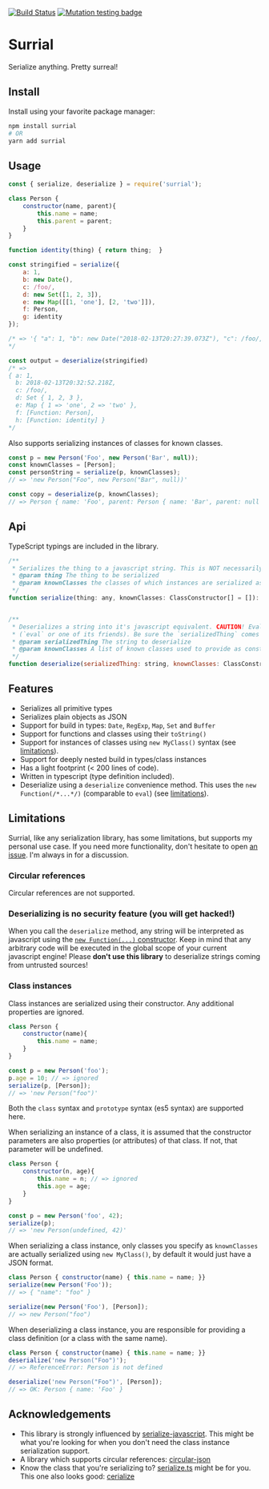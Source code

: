 [![Build Status](https://travis-ci.org/nicojs/node-surrial.svg?branch=master)](https://travis-ci.org/nicojs/node-surrial)
[![Mutation testing badge](https://badge.stryker-mutator.io/github.com/nicojs/node-surrial/master)](https://stryker-mutator.github.io) 

# Surrial 

Serialize anything. Pretty surreal! 

## Install

Install using your favorite package manager:

```bash
npm install surrial
# OR
yarn add surrial
```

## Usage

```javascript
const { serialize, deserialize } = require('surrial');

class Person {
    constructor(name, parent){
        this.name = name;
        this.parent = parent;
    }
}

function identity(thing) { return thing;  }

const stringified = serialize({
    a: 1,
    b: new Date(),
    c: /foo/,
    d: new Set([1, 2, 3]),
    e: new Map([[1, 'one'], [2, 'two']]),
    f: Person,
    g: identity
});

/* => '{ "a": 1, "b": new Date("2018-02-13T20:27:39.073Z"), "c": /foo/, "d": new Set([1, 2, 3]), "e": new Map([[1, "one"], [2, "two"]]), "f": class Person { constructor(name, parent) { this.name = name; this.parent = parent; } }, "g": function identity(thing) { return thing;  } }'      
*/

const output = deserialize(stringified)
/* =>
{ a: 1,
  b: 2018-02-13T20:32:52.218Z,
  c: /foo/,
  d: Set { 1, 2, 3 },
  e: Map { 1 => 'one', 2 => 'two' },
  f: [Function: Person],
  h: [Function: identity] } 
*/
```

Also supports serializing instances of classes for known classes.

```javascript
const p = new Person('Foo', new Person('Bar', null));
const knownClasses = [Person];
const personString = serialize(p, knownClasses);
// => 'new Person("Foo", new Person("Bar", null))'

const copy = deserialize(p, knownClasses);
// => Person { name: 'Foo', parent: Person { name: 'Bar', parent: null } }
```

## Api

TypeScript typings are included in the library.

```javascript
/**
 * Serializes the thing to a javascript string. This is NOT necessarily a JSON string, but will be valid javascript.
 * @param thing The thing to be serialized
 * @param knownClasses the classes of which instances are serialized as constructor calls (for example "new Person('Henry')").
 */
function serialize(thing: any, knownClasses: ClassConstructor[] = []): string {


/**
 * Deserializes a string into it's javascript equivalent. CAUTION! Evaluates the string in the current javascript engine
 * (`eval` or one of its friends). Be sure the `serializedThing` comes from a trusted source!
 * @param serializedThing The string to deserialize
 * @param knownClasses A list of known classes used to provide as constructor functions
 */
function deserialize(serializedThing: string, knownClasses: ClassConstructor[] = []): any;
```


## Features

* Serializes all primitive types
* Serializes plain objects as JSON
* Support for build in types: `Date`, `RegExp`, `Map`, `Set` and `Buffer`
* Support for functions and classes using their `toString()` 
* Support for instances of classes using `new MyClass()` syntax (see [limitations](#class-instances)).
* Support for deeply nested build in types/class instances
* Has a light footprint (&lt; 200 lines of code).
* Written in typescript (type definition included).
* Deserialize using a `deserialize` convenience method. This uses the `new Function(/*...*/)` (comparable to `eval`) (see [limitations](#deserializing-is-no-security-feature-you-will-get-hacked)).

## Limitations

Surrial, like any serialization library, has some limitations, but supports my personal use case. 
If you need more functionality, don't hesitate to open [an issue](https://github.com/nicojs/node-surrial/issues). 
I'm always in for a discussion.

### Circular references

Circular references are not supported.

### Deserializing is no security feature (you will get hacked!)

When you call the `deserialize` method, any string will be interpreted as javascript using the [`new Function(...)` constructor](https://developer.mozilla.org/nl/docs/Web/JavaScript/Reference/Global_Objects/Function). Keep in mind that any arbitrary code will be executed in the global scope of your current javascript engine! Please **don't use this library** to deserialize strings coming from untrusted sources!

### Class instances

Class instances are serialized using their constructor. Any additional properties are ignored.

```javascript
class Person {
    constructor(name){
        this.name = name;
    }
}

const p = new Person('foo');
p.age = 10; // => ignored
serialize(p, [Person]);
// => 'new Person("foo")'
```

Both the `class` syntax and `prototype` syntax (es5 syntax) are supported here. 

When serializing an instance of a class, it is assumed that the constructor parameters are also properties (or attributes) of that class. If not, that parameter will be undefined.

```javascript
class Person {
    constructor(n, age){
        this.name = n; // => ignored
        this.age = age;
    }
}

const p = new Person('foo', 42);
serialize(p);
// => 'new Person(undefined, 42)'
```

When serializing a class instance, only classes you specify as `knownClasses` are actually serialized using `new MyClass()`, 
by default it would just have a JSON format.

```javascript
class Person { constructor(name) { this.name = name; }}
serialize(new Person('Foo'));
// => { "name": "foo" }

serialize(new Person('Foo'), [Person]);
// => new Person("foo")
```

When deserializing a class instance, you are responsible for providing a class definition (or a class with the same name).

```javascript
class Person { constructor(name) { this.name = name; }}
deserialize('new Person("Foo")');
// => ReferenceError: Person is not defined

deserialize('new Person("Foo")', [Person]);
// => OK: Person { name: 'Foo' }
```


## Acknowledgements

* This library is strongly influenced by [serialize-javascript](https://www.npmjs.com/package/serialize-javascript).
This might be what you're looking for when you don't need the class instance serialization support.
* A library which supports circular references: [circular-json](https://www.npmjs.com/package/circular-json)
* Know the class that you're serializing to? [serialize.ts](https://www.npmjs.com/package/serializer.ts) might be for you. This one also looks good: [cerialize](https://www.npmjs.com/package/cerialize)

